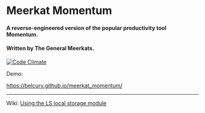 # Meerkat Momentum

#### A reverse-engineered version of the popular productivity tool Momentum.

#### Written by The General Meerkats.

[![Code Climate](https://codeclimate.com/github/belcurv/meerkat_momentum/badges/gpa.svg)](https://codeclimate.com/github/belcurv/meerkat_momentum)

Demo:

https://belcurv.github.io/meerkat_momentum/

----------------

Wiki: [Using the LS local storage module](https://github.com/belcurv/meerkat_momentum/wiki/Local-Storage-module)
